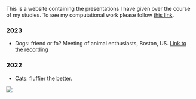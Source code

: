 This is a website containing the presentations I have given over the course of my studies. To see my computational work please follow [this link](https://github.com/lucydot).

### 2023

- Dogs: friend or fo? Meeting of animal enthusiasts, Boston, US. [Link to the recording](https://youtube.com)

### 2022

- Cats: fluffier the better.

![](https://bit.ly/python_cat)
